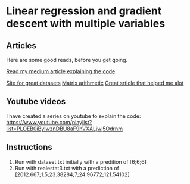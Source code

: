 # Linear regression and gradient descent with multiple variables

## Articles

Here are some good reads, before you get going.

[Read my medium article explaining the code](https://shaun-enslin.medium.com/gradient-descent-in-matlab-octave-954160e2d3fa)

[Site for great datasets](https://lionbridge.ai/datasets/10-open-datasets-for-linear-regression/)
[Matrix arithmetic](http://www.philender.com/courses/multivariate/notes/matoctave.html)
[Great srticle that helped me alot](https://www.codeproject.com/Articles/879043/Implementing-Gradient-Descent-to-Solve-a-Linear-Re)

## Youtube videos

I have created a series on youtube to explain the code:
https://www.youtube.com/playlist?list=PLOEB0iByIwznDBU8aF9hVXALjwj5Odrnm

## Instructions

1. Run with dataset.txt initially with a predition of [6;6;6]
2. Run with realestat3.txt with a prediction of [2012.667;1.5;23.38284;7;24.96772;121.54102]
